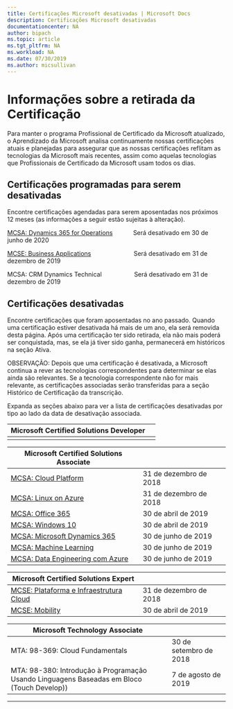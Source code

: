 ```yaml
---
title: Certificações Microsoft desativadas | Microsoft Docs
description: Certificações Microsoft desativadas
documentationcenter: NA
author: bipach
ms.topic: article
ms.tgt_pltfrm: NA
ms.workload: NA
ms.date: 07/30/2019
ms.author: micsullivan
---
```

# Informações sobre a retirada da Certificação

Para manter o programa Profissional de Certificado da Microsoft atualizado, o Aprendizado da Microsoft analisa continuamente nossas certificações atuais e planejadas para assegurar que as nossas certificações reflitam as tecnologias da Microsoft mais recentes, assim como aquelas tecnologias que Profissionais de Certificado da Microsoft usam todos os dias.

## Certificações programadas para serem desativadas

Encontre certificações agendadas para serem aposentadas nos próximos 12 meses (as informações a seguir estão sujeitas à alteração). 

[MCSA: Dynamics 365 for Operations](https://www.microsoft.com/pt-br/learning/mcsa-microsoft-dynamics-365-for-operations.aspx)&nbsp;&nbsp;&nbsp;&nbsp;&nbsp;&nbsp;&nbsp;&nbsp;&nbsp;&nbsp;&nbsp;&nbsp;Será desativado em 30 de junho de 2020  

[MCSE: Business Applications](https://www.microsoft.com/pt-br/learning/mcse-business-applications.aspx)&nbsp;&nbsp;&nbsp;&nbsp;&nbsp;&nbsp;&nbsp;&nbsp;&nbsp;&nbsp;&nbsp;&nbsp;&nbsp;&nbsp;&nbsp;&nbsp;&nbsp;&nbsp;&nbsp;&nbsp;&nbsp;&nbsp;&nbsp;&nbsp; Será desativado em 31 de dezembro de 2019  

MCSA: CRM Dynamics Technical&nbsp;&nbsp;&nbsp;&nbsp;&nbsp;&nbsp;&nbsp;&nbsp;&nbsp;&nbsp;&nbsp;&nbsp;&nbsp;&nbsp;&nbsp;&nbsp;&nbsp;&nbsp; Será desativado em 31 de dezembro de 2019  

## Certificações desativadas

Encontre certificações que foram aposentadas no ano passado. Quando uma certificação estiver desativada há mais de um ano, ela será removida desta página. Após uma certificação ter sido retirada, ela não mais poderá ser conquistada, mas, se ela já tiver sido ganha, permanecerá em históricos na seção Ativa.

OBSERVAÇÃO: Depois que uma certificação é desativada, a Microsoft continua a rever as tecnologias correspondentes para determinar se elas ainda são relevantes. Se a tecnologia correspondente não for mais relevante, as certificações associadas serão transferidas para a seção Histórico de Certificação da transcrição.

Expanda as seções abaixo para ver a lista de certificações desativadas por tipo ao lado da data de desativação associada.

| Microsoft Certified Solutions Developer                                            |                    |
| ---------------------------------------------------------------------------------- | ------------------ |
|                                                                                    |                    |

| Microsoft Certified Solutions Associate                                            |                    |
| ---------------------------------------------------------------------------------- | ------------------ |
| [MCSA: Cloud Platform](https://www.microsoft.com/pt-br/learning/mcsa-cloud-platform-certification.aspx)                     | 31 de dezembro de 2018  |
| [MCSA: Linux on Azure](https://www.microsoft.com/pt-br/learning/mcsa-linux-azure-certification.aspx)                        | 31 de dezembro de 2018  |
| [MCSA: Office 365](https://www.microsoft.com/pt-br/learning/mcsa-office365-certification.aspx)                              | 30 de abril de 2019     |
| [MCSA: Windows 10](https://www.microsoft.com/pt-br/learning/mcsa-windows-10-certifications.aspx)                            | 30 de abril de 2019     |
| [MCSA: Microsoft Dynamics 365](https://www.microsoft.com/pt-br/learning/mcsa-microsoft-dynamics-365.aspx)                   | 30 de junho de 2019      |
| [MCSA: Machine Learning](https://www.microsoft.com/pt-br/learning/mcsa-machine-learning.aspx)                               | 30 de junho de 2019      |
| [MCSA: Data Engineering com Azure](https://www.microsoft.com/pt-br/learning/mcsa-data-engineering-with-azure.aspx)         | 30 de junho de 2019      |

| Microsoft Certified Solutions Expert                                               |                    |
| ---------------------------------------------------------------------------------- | ------------------ |
| [MCSE: Plataforma e Infraestrutura Cloud](https://www.microsoft.com/pt-br/learning/mcse-cloud-platform-infrastructure.aspx) | 31 de dezembro de 2018  |
| [MCSE: Mobility](https://www.microsoft.com/pt-br/learning/mcse-mobility-certification.aspx)                                 | 30 de abril de 2019     |

| Microsoft Technology Associate                                                     |                    |
| ---------------------------------------------------------------------------------- | ------------------ |
| MTA: 98-369: Cloud Fundamentals                                                                                             | 30 de setembro de 2018 |
| MTA: 98-380: Introdução à Programação Usando Linguagens Baseadas em Bloco (Touch Develop))                                        | 7 de agosto de 2019     |
___
